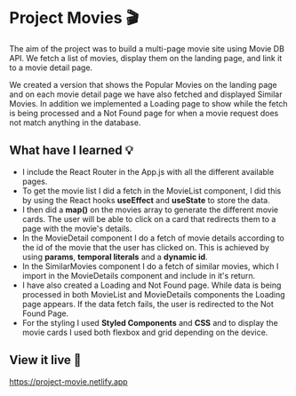 # Project Movies 🎬

The aim of the project was to build a multi-page movie site using Movie DB API. We fetch a list of movies, display them on the landing page, and link it to a movie detail page.

We created a version that shows the Popular Movies on the landing page and on each movie detail page we have also fetched and displayed Similar Movies. In addition we implemented a Loading page to show while the fetch is being processed and a Not Found page for when a movie request does not match anything in the database.

## What have I learned 💡

- I include the React Router in the App.js with all the different available pages.
- To get the movie list I did a fetch in the MovieList component, I did this by using the React hooks **useEffect** and **useState** to store the data.
- I then did a **map()** on the movies array to generate the different movie cards. The user will be able to click on a card that redirects them to a page with the movie's details.
- In the MovieDetail component I do a fetch of movie details according to the id of the movie that the user has clicked on. This is achieved by using **params**, **temporal literals** and a **dynamic id**.
- In the SimilarMovies component I do a fetch of similar movies, which I import in the MovieDetails component and include in it's return.
- I have also created a Loading and Not Found page. While data is being processed in both MovieList and MovieDetails components the Loading page appears. If the data fetch fails, the user is redirected to the Not Found Page.
- For the styling I used **Styled Components** and **CSS** and to display the movie cards I used both flexbox and grid depending on the device.

## View it live 🍿

https://project-movie.netlify.app

